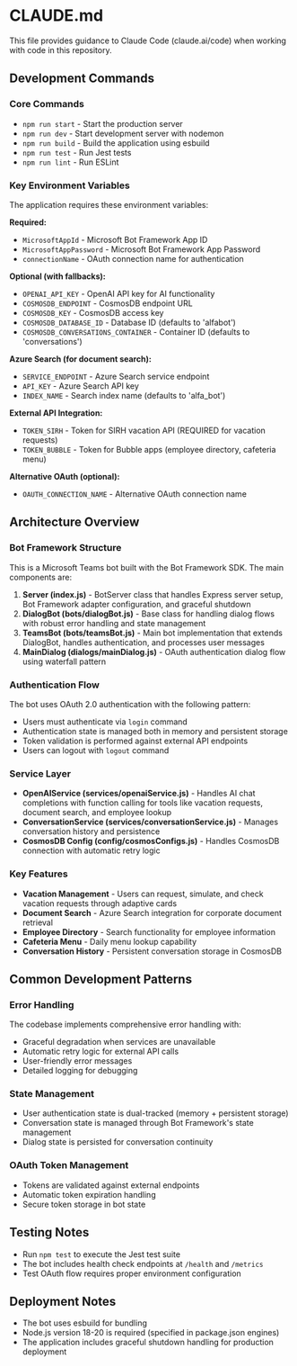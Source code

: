 # CLAUDE.md

This file provides guidance to Claude Code (claude.ai/code) when working with code in this repository.

## Development Commands

### Core Commands
- `npm run start` - Start the production server
- `npm run dev` - Start development server with nodemon
- `npm run build` - Build the application using esbuild
- `npm run test` - Run Jest tests
- `npm run lint` - Run ESLint

### Key Environment Variables
The application requires these environment variables:

**Required:**
- `MicrosoftAppId` - Microsoft Bot Framework App ID
- `MicrosoftAppPassword` - Microsoft Bot Framework App Password
- `connectionName` - OAuth connection name for authentication

**Optional (with fallbacks):**
- `OPENAI_API_KEY` - OpenAI API key for AI functionality
- `COSMOSDB_ENDPOINT` - CosmosDB endpoint URL
- `COSMOSDB_KEY` - CosmosDB access key
- `COSMOSDB_DATABASE_ID` - Database ID (defaults to 'alfabot')
- `COSMOSDB_CONVERSATIONS_CONTAINER` - Container ID (defaults to 'conversations')

**Azure Search (for document search):**
- `SERVICE_ENDPOINT` - Azure Search service endpoint
- `API_KEY` - Azure Search API key
- `INDEX_NAME` - Search index name (defaults to 'alfa_bot')

**External API Integration:**
- `TOKEN_SIRH` - Token for SIRH vacation API (REQUIRED for vacation requests)
- `TOKEN_BUBBLE` - Token for Bubble apps (employee directory, cafeteria menu)

**Alternative OAuth (optional):**
- `OAUTH_CONNECTION_NAME` - Alternative OAuth connection name

## Architecture Overview

### Bot Framework Structure
This is a Microsoft Teams bot built with the Bot Framework SDK. The main components are:

1. **Server (index.js)** - BotServer class that handles Express server setup, Bot Framework adapter configuration, and graceful shutdown
2. **DialogBot (bots/dialogBot.js)** - Base class for handling dialog flows with robust error handling and state management
3. **TeamsBot (bots/teamsBot.js)** - Main bot implementation that extends DialogBot, handles authentication, and processes user messages
4. **MainDialog (dialogs/mainDialog.js)** - OAuth authentication dialog flow using waterfall pattern

### Authentication Flow
The bot uses OAuth 2.0 authentication with the following pattern:
- Users must authenticate via `login` command
- Authentication state is managed both in memory and persistent storage
- Token validation is performed against external API endpoints
- Users can logout with `logout` command

### Service Layer
- **OpenAIService (services/openaiService.js)** - Handles AI chat completions with function calling for tools like vacation requests, document search, and employee lookup
- **ConversationService (services/conversationService.js)** - Manages conversation history and persistence
- **CosmosDB Config (config/cosmosConfigs.js)** - Handles CosmosDB connection with automatic retry logic

### Key Features
- **Vacation Management** - Users can request, simulate, and check vacation requests through adaptive cards
- **Document Search** - Azure Search integration for corporate document retrieval
- **Employee Directory** - Search functionality for employee information
- **Cafeteria Menu** - Daily menu lookup capability
- **Conversation History** - Persistent conversation storage in CosmosDB

## Common Development Patterns

### Error Handling
The codebase implements comprehensive error handling with:
- Graceful degradation when services are unavailable
- Automatic retry logic for external API calls
- User-friendly error messages
- Detailed logging for debugging

### State Management
- User authentication state is dual-tracked (memory + persistent storage)
- Conversation state is managed through Bot Framework's state management
- Dialog state is persisted for conversation continuity

### OAuth Token Management
- Tokens are validated against external endpoints
- Automatic token expiration handling
- Secure token storage in bot state

## Testing Notes
- Run `npm test` to execute the Jest test suite
- The bot includes health check endpoints at `/health` and `/metrics`
- Test OAuth flow requires proper environment configuration

## Deployment Notes
- The bot uses esbuild for bundling
- Node.js version 18-20 is required (specified in package.json engines)
- The application includes graceful shutdown handling for production deployment